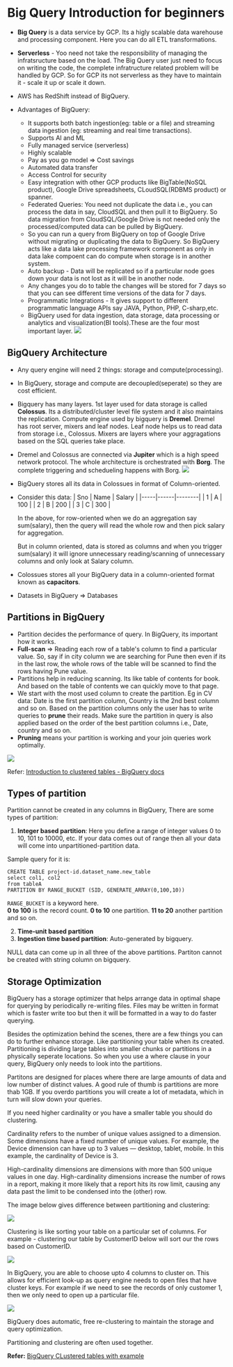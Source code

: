 # Big Query Introduction for beginners

- __Big Query__ is a data service by GCP. Its a higly scalable data warehouse and processing component. Here you can do all ETL transformations.

- __Serverless__ - Yoo need not take the responsibility of managing the infratsructure based on the load. The Big Query user just need to focus on writing the code, the complete infratructure related problem will be handled by GCP. So for GCP its not serverless as they have to maintain it - scale it up or scale it down.

- AWS has RedShift instead of BigQuery.

- Advantages of BigQuery:
    - It supports both batch ingestion(eg: table or a file) and streaming data ingestion (eg: streaming and real time transactions).
    - Supports AI and ML
    - Fully managed service (serverless)
    - Highly scalable
    - Pay as you go model => Cost savings
    - Automated data transfer
    - Access Control for security
    - Easy integration with other GCP products like BigTable(NoSQL product), Google Drive spreadsheets, CLoudSQL(RDBMS product) or spanner. 
    - Federated Queries: You need not duplicate the data i.e., you can process the data in say, CloudSQL and then pull it to BigQuery. So data migration from CloudSQL/Google Drive is not needed only the processed/computed data can be pulled by BigQuery.
    - So you can run a query from BigQuery on top of Google Drive without migrating or duplicating the data to BigQuery. So BigQuery acts like a data lake processing framework component as only in data lake compoent can do compute when storage is in another system.
    - Auto backup - Data will be replicated so if a particular node goes down your data is not lost as it will be in another node.
    - Any changes you do to table the changes will be stored for 7 days so that you can see different time versions of the data for 7 days.
    - Programmatic Integrations - It gives support to different programmatic language APIs say JAVA, Python, PHP, C-sharp,etc. 
    - BigQuery used for data ingestion, data storage, data processing or analytics and visualization(BI tools).These are the four most important layer.
    ![](images/1.png)

## BigQuery Architecture

- Any query engine will need 2 things: storage and compute(processing).
- In BigQuery, storage and compute are decoupled(seperate) so they are cost efficient. 
- Bigquery has many layers. 1st layer used for data storage is called __Colossus__. Its a distributed/cluster level file system and it also maintains the replication. Compute engine used by bigquery is __Dremel__. Dremel has root server, mixers and leaf nodes. Leaf node helps us to read data from storage i.e., Colossus. Mixers are layers where your aggragations based on the SQL queries take place.
- Dremel and Colossus are connected via __Jupiter__ which is a high speed network protocol. The whole architecture is orchestrated with __Borg__. The complete triggering and schedueling happens with Borg.
    ![](images/2.png)

- BigQuery stores all its data in Colossues in format of Column-oriented. 
- Consider this data:
    | Sno | Name | Salary |
    |-----|------|--------|
    | 1   | A    | 100    |
    | 2   | B    | 200    |
    | 3   | C    | 300    |

    In the above, for row-oriented when we do an aggregation say sum(salary), then the query will read the whole row and then pick salary for aggregation.
    
    But in column oriented, data is stored as columns and when you trigger sum(salary) it will ignore unnecessary reading/scanning of unnecessary columns and only look at Salary column.

- Colossues stores all your BigQuery data in a column-oriented format known as __capacitors__.

- Datasets in BigQuery => Databases

## Partitions in BigQuery

- Partition decides the performance of query. In BigQuery, its important how it works.
- __Full-scan__ => Reading each row of a table's column to find a particular value. So, say if in city column we are searching for Pune then even if its in the last row, the whole rows of the table will be scanned to find the rows having Pune value.
- Partitions help in reducing scanning. Its like table of contents for book. And based on the table of contents we can quickly move to that page.
- We start with the most used column to create the partition. Eg in CV data: Date is the first partition column, Country is the 2nd best column and so on. Based on the partition columns only the user has to write queries to __prune__ their reads. Make sure the partition in query is also applied based on the order of the best partition columns i.e., Date, country and so on.
- __Pruning__ means your partition is working and your join queries work optimally.

![](images/3.png)

Refer: [Introduction to clustered tables - BigQuery docs](https://cloud.google.com/bigquery/docs/clustered-tables)

## Types of partition
Partition cannot be created in any columns in BigQuery, There are some types of partition:
1. __Integer based partition__: Here you define a range of integer values 0 to 10, 101 to 10000, etc. If your data comes out of range then all your data will come into unpartitioned-partition data.

Sample query for it is:
```
CREATE TABLE project-id.dataset_name.new_table
select col1, col2 
from tableA
PARTITION BY RANGE_BUCKET (SID, GENERATE_ARRAY(0,100,10))

```
`RANGE_BUCKET` is a keyword here.  
__0 to 100__ is the record count. __0 to 10__ one partition. __11 to 20__ another partition and so on.  

2. __Time-unit based partition__
3. __Ingestion time based partition__: Auto-generated by bigquery.

NULL data can come up in all three of the above partitions. Partiton cannot be created with string column on bigquery.

## Storage Optimization
BigQuery has a storage optimizer that helps arrange data in optimal shape for querying by periodically re-writing files. Files may be written in format which is faster write too but then it will be formatted in a way to do faster querying.

Besides the optimization behind the scenes, there are a few things you can do to further enhance storage. Like partitioning your table when its created. Partitioning is dividing large tables into smaller chunks or partitions in a physically seperate locations. So when you use a where clause in your query, BigQuery only needs to look  into the partitions.

Partitons are designed for places where there are large amounts of data and low number of distinct values. A good rule of thumb is partitions are more thab 1GB. If you overdo partitions you will create a lot of metadata, which in turn will slow down your queries.

If you need higher cardinality or you have a smaller table you should do clustering.

Cardinality refers to the number of unique values assigned to a dimension. Some dimensions have a fixed number of unique values. For example, the Device dimension can have up to 3 values — desktop, tablet, mobile. In this example, the cardinality of Device is 3.

High-cardinality dimensions are dimensions with more than 500 unique values in one day. High-cardinality dimensions increase the number of rows in a report, making it more likely that a report hits its row limit, causing any data past the limit to be condensed into the (other) row.

The image below gives difference between partitioning and clustering:

![](images/4.png)

Clustering is like sorting your table on a particular set of columns. For example - clustering our table by CustomerID below will sort our the rows based on CustomerID. 

![](images/5.png)

In BigQuery, you are able to choose upto 4 columns to cluster on. This allows for efficient look-up as query engine needs to open files that have cluster keys. For example if we need to see the records of only customer 1, then we only need to open up a particular file.

![](images/6.png)


BigQuery does automatic, free re-clustering to maintain the storage and query optimization.

Partitioning and clustering are often used together.

__Refer:__ [BigQuery CLustered tables with example](https://youtu.be/L-gXft7Vb_4?si=R7OgcoQxR8G-V_0d)

